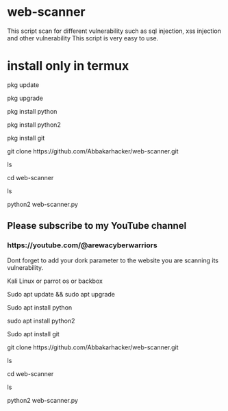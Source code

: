 # web-scanner
This script scan for different vulnerability such as sql injection, xss injection and other vulnerability This script is very easy to use.

<h1>install only in termux</h1> 

<p>pkg update </p>

<p>pkg upgrade </p>

<p>pkg install python </p>

<p>pkg install python2 </p>

<p>pkg install git </p>

<p>git clone https://github.com/Abbakarhacker/web-scanner.git</p>

<p>ls</p>

<p>cd web-scanner </p>

<p>ls</p>

<p>python2 web-scanner.py</p>

<h2>Please subscribe to my YouTube channel </h2>

<h3>https://youtube.com/@arewacyberwarriors</h3>

Dont forget to add your dork parameter to the website you are scanning its vulnerability.

  

Kali Linux or parrot os or backbox

<p>Sudo apt update && sudo apt upgrade </p>
<p>Sudo apt install python </p>
<p>sudo apt install python2 </p>
<p>Sudo apt install git </p>
<p>git clone https://github.com/Abbakarhacker/web-scanner.git</p>
<p>ls</p>
<p>cd web-scanner </p>
<p>ls</p>
<p>python2 web-scanner.py</p>





